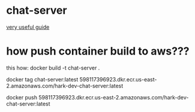 # chat-server
[very useful guide](https://medium.com/containers-on-aws/building-a-socket-io-chat-app-and-deploying-it-using-aws-fargate-86fd7cbce13f)

# how push container build to aws???
this how:
docker build -t chat-server .

docker tag chat-server:latest 598117396923.dkr.ecr.us-east-2.amazonaws.com/hark-dev-chat-server:latest

docker push 598117396923.dkr.ecr.us-east-2.amazonaws.com/hark-dev-chat-server:latest
